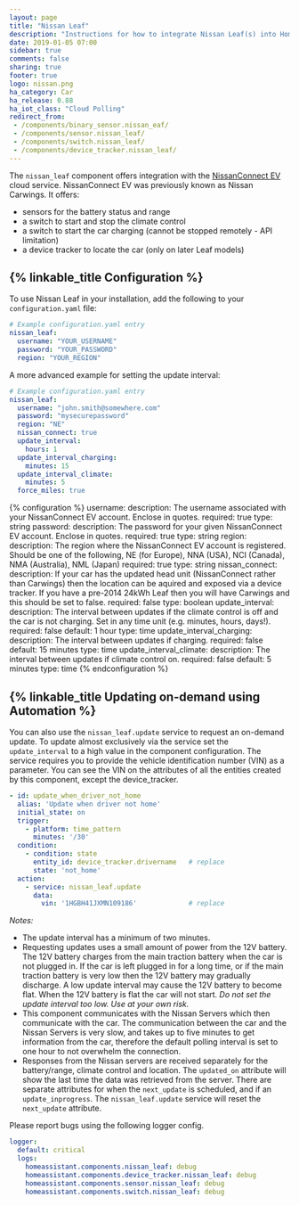 ```yaml
---
layout: page
title: "Nissan Leaf"
description: "Instructions for how to integrate Nissan Leaf(s) into Home Assistant."
date: 2019-01-05 07:00
sidebar: true
comments: false
sharing: true
footer: true
logo: nissan.png
ha_category: Car
ha_release: 0.88
ha_iot_class: "Cloud Polling"
redirect_from:
 - /components/binary_sensor.nissan_eaf/
 - /components/sensor.nissan_leaf/
 - /components/switch.nissan_leaf/
 - /components/device_tracker.nissan_leaf/
---
```


The `nissan_leaf` component offers integration with the 
[NissanConnect EV](http://youplus.nissan.co.uk/GB/en/YouPlus/ConnectedServices.html) cloud 
service. NissanConnect EV was previously known as Nissan Carwings. It offers:

 * sensors for the battery status and range
 * a switch to start and stop the climate control  
 * a switch to start the car charging (cannot be stopped remotely - API limitation)
 * a device tracker to locate the car (only on later Leaf models)

## {% linkable_title Configuration %}

To use Nissan Leaf in your installation, add the following to your `configuration.yaml` file:

```yaml
# Example configuration.yaml entry
nissan_leaf:
  username: "YOUR_USERNAME"
  password: "YOUR_PASSWORD"
  region: "YOUR_REGION"
```

A more advanced example for setting the update interval:

```yaml
# Example configuration.yaml entry
nissan_leaf:
  username: "john.smith@somewhere.com"
  password: "mysecurepassword"
  region: "NE"
  nissan_connect: true
  update_interval:
    hours: 1
  update_interval_charging:
    minutes: 15
  update_interval_climate:
    minutes: 5
  force_miles: true
```

{% configuration %}
username:
  description: The username associated with your NissanConnect EV account. Enclose in quotes.
  required: true
  type: string
password:
  description: The password for your given NissanConnect EV account. Enclose in quotes.
  required: true
  type: string
region:
  description: The region where the NissanConnect EV account is registered.  Should be one of the following, NE (for Europe), NNA (USA), NCI (Canada), NMA (Australia), NML (Japan)
  required: true
  type: string
nissan_connect:
  description: If your car has the updated head unit (NissanConnect rather than Carwings) then the location can be aquired and exposed via a device tracker. If you have a pre-2014 24kWh Leaf then you will have Carwings and this should be set to false.
  required: false
  type: boolean
update_interval:
  description: The interval between updates if the climate control is off and the car is not charging. Set in any time unit (e.g. minutes, hours, days!).
  required: false
  default: 1 hour
  type: time
update_interval_charging:
  description: The interval between updates if charging.
  required: false
  default: 15 minutes
  type: time
update_interval_climate:
  description: The interval between updates if climate control on.
  required: false
  default: 5 minutes
  type: time
{% endconfiguration %}

## {% linkable_title Updating on-demand using Automation %}

You can also use the `nissan_leaf.update` service to request an on-demand update. To update almost exclusively via the service set the `update_interval` to a high value in the component configuration.  The service requires you to provide the vehicle identification number (VIN) as a parameter. You can see the VIN on the attributes of all the entities created by this component, except the device_tracker.

```yaml
- id: update_when_driver_not_home
  alias: 'Update when driver not home'
  initial_state: on
  trigger:
    - platform: time_pattern
      minutes: '/30'
  condition:
    - condition: state
      entity_id: device_tracker.drivername   # replace
      state: 'not_home'
  action:
    - service: nissan_leaf.update
      data:
        vin: '1HGBH41JXMN109186'             # replace
```

_Notes:_ 
* The update interval has a minimum of two minutes.
* Requesting updates uses a small amount of power from the 12V battery. The 12V battery charges from the main traction battery when the car is not plugged in.  If the car is left plugged in for a long time, or if the main traction battery is very low then the 12V battery may gradually discharge. A low update interval may cause the 12V battery to become flat.  When the 12V battery is flat the car will not start. _Do not set the update interval too low.  Use at your own risk._
* This component communicates with the Nissan Servers which then communicate with the car.  The communication between the car and the Nissan Servers is very slow, and takes up to five minutes to get information from the car, therefore the default polling interval is set to one hour to not overwhelm the connection.
* Responses from the Nissan servers are received separately for the battery/range, climate control and location.  The `updated_on` attribute will show the last time the data was retrieved from the server. There are separate attributes for when the `next_update` is scheduled, and if an `update_inprogress`. The `nissan_leaf.update` service will reset the `next_update` attribute.

Please report bugs using the following logger config.

```yaml
logger:
  default: critical
  logs:
    homeassistant.components.nissan_leaf: debug
    homeassistant.components.device_tracker.nissan_leaf: debug
    homeassistant.components.sensor.nissan_leaf: debug
    homeassistant.components.switch.nissan_leaf: debug
```

